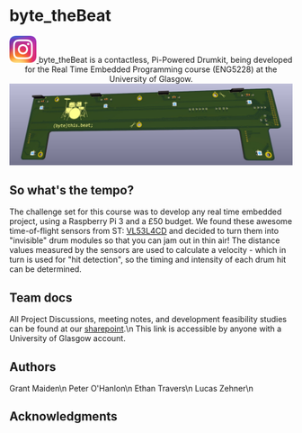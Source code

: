 # byte_theBeat
<p align="center">
 <a href="(https://www.instagram.com/byte.thebeat?igsh=MXY4cWJuN2d1OGJhcA%3D%3D&utm_source=qr)" target="blank" />
  <img src="./docs/Instagram_icon.png.webp" width="48" />
 </a>
byte_theBeat is a contactless, Pi-Powered Drumkit, being developed for the Real Time Embedded Programming course (ENG5228) at the University of Glasgow.
<img src="./docs/ByteThisBeat.jpg" alt="Alt text" title="(byte)this.beat; PCB">


## So what's the tempo?

The challenge set for this course was to develop any real time embedded project, using a Raspberry Pi 3 and a £50 budget.
We found these awesome time-of-flight sensors from ST: [VL53L4CD]([https://twitter.com/dompizzie](https://www.st.com/en/imaging-and-photonics-solutions/vl53l4cd.html)) and decided to turn them into "invisible" drum modules so that you can jam out in thin air!
The distance values measured by the sensors are used to calculate a velocity - which in turn is used for "hit detection", so the timing and intensity of each drum hit can be determined.

## Team docs

All Project Discussions, meeting notes, and development feasibility studies can be found at our [sharepoint](https://gla.sharepoint.com/:o:/s/ENG5228RTEP/Er4JzmCRMUZCnUjhNUSQIA8BrX5IVSQI6c456dHyLfZf0w?e=HDqj4z).\n
This link is accessible by anyone with a University of Glasgow account.

## Authors

Grant Maiden\n
Peter O'Hanlon\n
Ethan Travers\n
Lucas Zehner\n

## Acknowledgments

